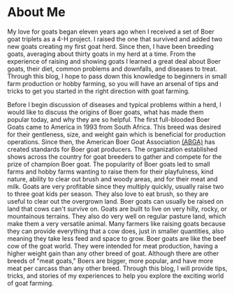 # About Me

My love for goats began eleven years ago when I received a set of Boer goat triplets as a 4-H project. I raised the one that survived and added two new goats creating my first goat herd. Since then, I have been breeding goats, averaging about thirty goats in my herd at a time. From the experience of raising and showing goats I learned a great deal about Boer goats, their diet, common problems and downfalls, and diseases to treat. Through this blog, I hope to pass down this knowledge to beginners in small farm production or hobby farming, so you will have an arsenal of tips and tricks to get you started in the right direction with goat farming. 

Before I begin discussion of diseases and typical problems within a herd, I would like to discuss the origins of Boer goats, what has made them popular today, and why they are so helpful. The first full-blooded Boer Goats came to America in 1993 from South Africa. This breed was desired for their gentleness, size, and weight gain which is beneficial for production operations. Since then, the American Boer Goat Association [(ABGA)](http://abga.org/) has created standards for Boer goat producers. The organization established shows across the country for goat breeders to gather and compete for the prize of champion Boer goat. The popularity of Boer goats led to small farms and hobby farms wanting to raise them for their playfulness, kind nature, ability to clear out brush and woody areas, and for their meat and milk. Goats are very profitable since they multiply quickly, usually raise two to three goat kids per season. They also love to eat brush, so they are useful to clear out the overgrown land. Boer goats can usually be raised on land that cows can't survive on. Goats are built to live on very hilly, rocky, or mountainous terrains. They also do very well on regular pasture land, which make them a very versatile animal. Many farmers like raising goats because they can provide everything that a cow does, just in smaller quantities, also meaning they take less feed and space to grow. Boer goats are like the beef cow of the goat world. They were intended for meat production, having a higher weight gain than any other breed of goat. Although there are other breeds of "meat goats," Boers are bigger, more popular, and have more meat per carcass than any other breed. Through this blog, I will provide tips, tricks, and stories of my experiences to help you explore the exciting world of goat farming. 
